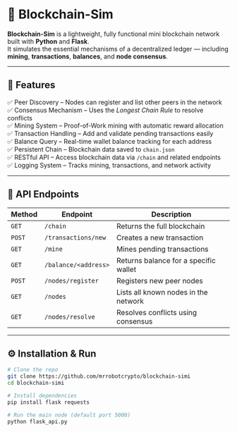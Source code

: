 # 🧱 Blockchain-Sim

**Blockchain-Sim** is a lightweight, fully functional mini blockchain network built with **Python** and **Flask**.  
It simulates the essential mechanisms of a decentralized ledger — including **mining**, **transactions**, **balances**, and **node consensus**.

---

## 🚀 Features

✅ Peer Discovery – Nodes can register and list other peers in the network  
✅ Consensus Mechanism – Uses the *Longest Chain Rule* to resolve conflicts  
✅ Mining System – Proof-of-Work mining with automatic reward allocation  
✅ Transaction Handling – Add and validate pending transactions easily  
✅ Balance Query – Real-time wallet balance tracking for each address  
✅ Persistent Chain – Blockchain data saved to `chain.json`  
✅ RESTful API – Access blockchain data via `/chain` and related endpoints  
✅ Logging System – Tracks mining, transactions, and network activity  

---

## 🔗 API Endpoints

| Method | Endpoint | Description |
|--------|-----------|-------------|
| `GET` | `/chain` | Returns the full blockchain |
| `POST` | `/transactions/new` | Creates a new transaction |
| `GET` | `/mine` | Mines pending transactions |
| `GET` | `/balance/<address>` | Returns balance for a specific wallet |
| `POST` | `/nodes/register` | Registers new peer nodes |
| `GET` | `/nodes` | Lists all known nodes in the network |
| `GET` | `/nodes/resolve` | Resolves conflicts using consensus |

---

## ⚙️ Installation & Run

```bash
# Clone the repo
git clone https://github.com/mrrobotcrypto/blockchain-simi
cd blockchain-simi

# Install dependencies
pip install flask requests

# Run the main node (default port 5000)
python flask_api.py
